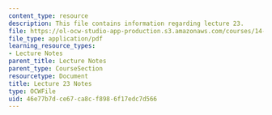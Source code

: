 ```yaml
---
content_type: resource
description: This file contains information regarding lecture 23.
file: https://ol-ocw-studio-app-production.s3.amazonaws.com/courses/14-581-international-economics-i-spring-2013/46e77b7dce67ca8cf8986f17edc7d566_MIT14_581S13_classnotes23.pdf
file_type: application/pdf
learning_resource_types:
- Lecture Notes
parent_title: Lecture Notes
parent_type: CourseSection
resourcetype: Document
title: Lecture 23 Notes
type: OCWFile
uid: 46e77b7d-ce67-ca8c-f898-6f17edc7d566
---
```

